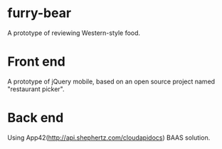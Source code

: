 furry-bear
==========

A prototype of reviewing Western-style food.


Front end
==========

A prototype of jQuery mobile, based on an open source project named "restaurant picker".

Back end
==========

Using App42(http://api.shephertz.com/cloudapidocs) BAAS solution.
